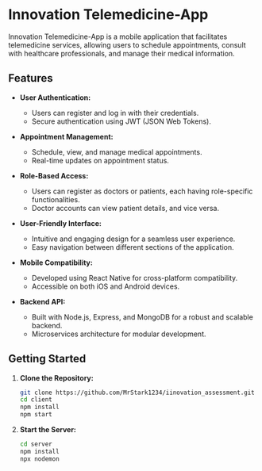 # Innovation Telemedicine-App

Innovation Telemedicine-App is a mobile application that facilitates telemedicine services, allowing users to schedule appointments, consult with healthcare professionals, and manage their medical information.

## Features

- **User Authentication:**

  - Users can register and log in with their credentials.
  - Secure authentication using JWT (JSON Web Tokens).

- **Appointment Management:**

  - Schedule, view, and manage medical appointments.
  - Real-time updates on appointment status.

- **Role-Based Access:**

  - Users can register as doctors or patients, each having role-specific functionalities.
  - Doctor accounts can view patient details, and vice versa.

- **User-Friendly Interface:**

  - Intuitive and engaging design for a seamless user experience.
  - Easy navigation between different sections of the application.

- **Mobile Compatibility:**

  - Developed using React Native for cross-platform compatibility.
  - Accessible on both iOS and Android devices.

- **Backend API:**
  - Built with Node.js, Express, and MongoDB for a robust and scalable backend.
  - Microservices architecture for modular development.

## Getting Started

1. **Clone the Repository:**

   ```bash
   git clone https://github.com/MrStark1234/iinovation_assessment.git
   cd client
   npm install
   npm start

   ```

2. **Start the Server:**
   ```bash
   cd server
   npm install
   npx nodemon
   ```
